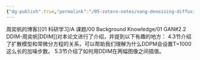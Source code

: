 ```yaml
---
{"dg-publish":true,"permalink":"/05-zotero-notes/song-denoising-diffusion-implicit2022/","title":"Denoising diffusion implicit models","noteIcon":"","created":"2025-06-13T15:15","updated":"2025-07-03T19:55"}
---
```


周奕帆的博客[[01 科研学习/A 课题/00 Background Knowledge/01 GAN#2.2 DDIM-周奕帆\|DDIM]]对本论文进行了介绍，并提到以下有趣的地方：
4.3节介绍了扩散模型和常微分方程的关系，可以帮助我们理解为什么DDPM会设置T=1000这么长的加噪步数。
5.3节介绍了如何用DDIM在两幅图像之间插值。
